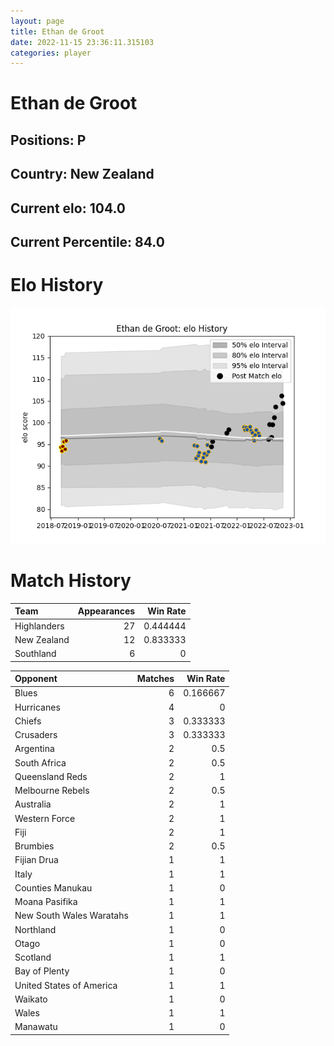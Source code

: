 ```yaml
---  
layout: page  
title: Ethan de Groot  
date: 2022-11-15 23:36:11.315103  
categories: player  
---
```

# Ethan de Groot

## Positions: P

## Country: New Zealand

## Current elo: 104.0

## Current Percentile: 84.0

# Elo History


![elo history](history_EthandeGroot.png)
# Match History


| Team        |   Appearances |   Win Rate |
|:------------|--------------:|-----------:|
| Highlanders |            27 |   0.444444 |
| New Zealand |            12 |   0.833333 |
| Southland   |             6 |   0        |

| Opponent                 |   Matches |   Win Rate |
|:-------------------------|----------:|-----------:|
| Blues                    |         6 |   0.166667 |
| Hurricanes               |         4 |   0        |
| Chiefs                   |         3 |   0.333333 |
| Crusaders                |         3 |   0.333333 |
| Argentina                |         2 |   0.5      |
| South Africa             |         2 |   0.5      |
| Queensland Reds          |         2 |   1        |
| Melbourne Rebels         |         2 |   0.5      |
| Australia                |         2 |   1        |
| Western Force            |         2 |   1        |
| Fiji                     |         2 |   1        |
| Brumbies                 |         2 |   0.5      |
| Fijian Drua              |         1 |   1        |
| Italy                    |         1 |   1        |
| Counties Manukau         |         1 |   0        |
| Moana Pasifika           |         1 |   1        |
| New South Wales Waratahs |         1 |   1        |
| Northland                |         1 |   0        |
| Otago                    |         1 |   0        |
| Scotland                 |         1 |   1        |
| Bay of Plenty            |         1 |   0        |
| United States of America |         1 |   1        |
| Waikato                  |         1 |   0        |
| Wales                    |         1 |   1        |
| Manawatu                 |         1 |   0        |
